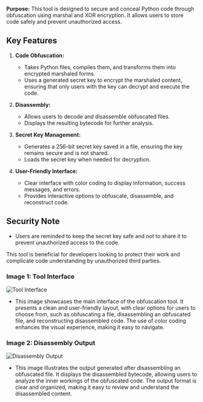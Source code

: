 **Purpose:** This tool is designed to secure and conceal Python code through obfuscation using marshal and XOR encryption. It allows users to store code safely and prevent unauthorized access.

## Key Features

1. **Code Obfuscation:**
   - Takes Python files, compiles them, and transforms them into encrypted marshaled forms.
   - Uses a generated secret key to encrypt the marshaled content, ensuring that only users with the key can decrypt and execute the code.

2. **Disassembly:**
   - Allows users to decode and disassemble obfuscated files.
   - Displays the resulting bytecode for further analysis.

3. **Secret Key Management:**
   - Generates a 256-bit secret key saved in a file, ensuring the key remains secure and is not shared.
   - Loads the secret key when needed for decryption.

4. **User-Friendly Interface:**
   - Clear interface with color coding to display information, success messages, and errors.
   - Provides interactive options to obfuscate, disassemble, and reconstruct code.

## Security Note
- Users are reminded to keep the secret key safe and not to share it to prevent unauthorized access to the code.

This tool is beneficial for developers looking to protect their work and complicate code understanding by unauthorized third parties.

### Image 1: Tool Interface
![Tool Interface](https://github.com/user-attachments/assets/7d50d673-71e1-4511-a7e1-bb79bccdbcbd)
- This image showcases the main interface of the obfuscation tool. It presents a clean and user-friendly layout, with clear options for users to choose from, such as obfuscating a file, disassembling an obfuscated file, and reconstructing disassembled code. The use of color coding enhances the visual experience, making it easy to navigate.

### Image 2: Disassembly Output
![Disassembly Output](https://github.com/user-attachments/assets/199e3e07-2f72-49f2-a77b-512dbedb9073)
- This image illustrates the output generated after disassembling an obfuscated file. It displays the disassembled bytecode, allowing users to analyze the inner workings of the obfuscated code. The output format is clear and organized, making it easy to review and understand the disassembled content.
